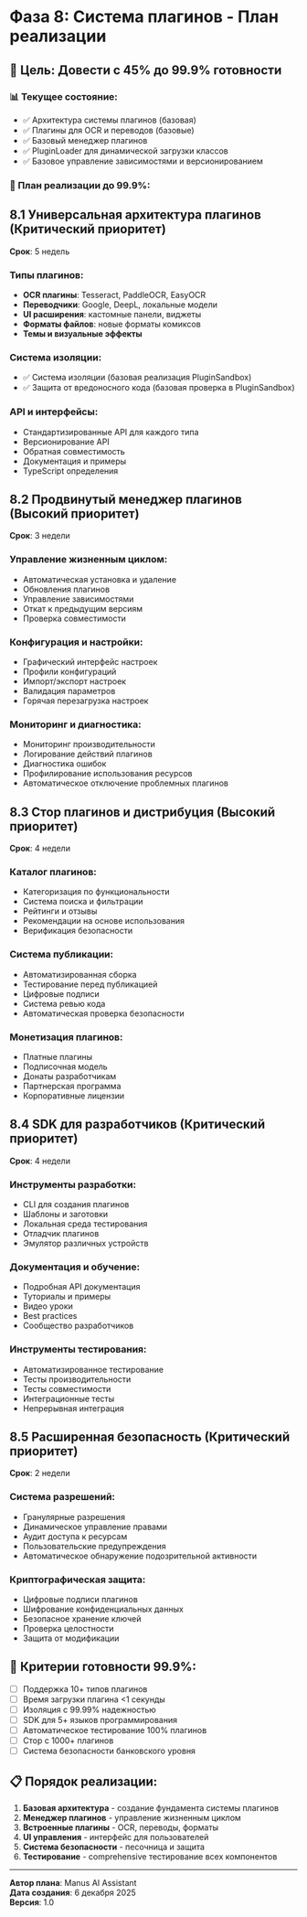 # Фаза 8: Система плагинов - План реализации

## 🎯 Цель: Довести с 45% до 99.9% готовности

### 📊 Текущее состояние:
- ✅ Архитектура системы плагинов (базовая)
- ✅ Плагины для OCR и переводов (базовые)
- ✅ Базовый менеджер плагинов
- ✅ PluginLoader для динамической загрузки классов
- ✅ Базовое управление зависимостями и версионированием

### 🚀 План реализации до 99.9%:

## 8.1 Универсальная архитектура плагинов (Критический приоритет)
**Срок**: 5 недель

### Типы плагинов:
- **OCR плагины**: Tesseract, PaddleOCR, EasyOCR
- **Переводчики**: Google, DeepL, локальные модели
- **UI расширения**: кастомные панели, виджеты
- **Форматы файлов**: новые форматы комиксов
- **Темы и визуальные эффекты**

### Система изоляции:
- ✅ Система изоляции (базовая реализация PluginSandbox)
- ✅ Защита от вредоносного кода (базовая проверка в PluginSandbox)

### API и интерфейсы:
- Стандартизированные API для каждого типа
- Версионирование API
- Обратная совместимость
- Документация и примеры
- TypeScript определения

## 8.2 Продвинутый менеджер плагинов (Высокий приоритет)
**Срок**: 3 недели

### Управление жизненным циклом:
- Автоматическая установка и удаление
- Обновления плагинов
- Управление зависимостями
- Откат к предыдущим версиям
- Проверка совместимости

### Конфигурация и настройки:
- Графический интерфейс настроек
- Профили конфигураций
- Импорт/экспорт настроек
- Валидация параметров
- Горячая перезагрузка настроек

### Мониторинг и диагностика:
- Мониторинг производительности
- Логирование действий плагинов
- Диагностика ошибок
- Профилирование использования ресурсов
- Автоматическое отключение проблемных плагинов

## 8.3 Стор плагинов и дистрибуция (Высокий приоритет)
**Срок**: 4 недели

### Каталог плагинов:
- Категоризация по функциональности
- Система поиска и фильтрации
- Рейтинги и отзывы
- Рекомендации на основе использования
- Верификация безопасности

### Система публикации:
- Автоматизированная сборка
- Тестирование перед публикацией
- Цифровые подписи
- Система ревью кода
- Автоматическая проверка безопасности

### Монетизация плагинов:
- Платные плагины
- Подписочная модель
- Донаты разработчикам
- Партнерская программа
- Корпоративные лицензии

## 8.4 SDK для разработчиков (Критический приоритет)
**Срок**: 4 недели

### Инструменты разработки:
- CLI для создания плагинов
- Шаблоны и заготовки
- Локальная среда тестирования
- Отладчик плагинов
- Эмулятор различных устройств

### Документация и обучение:
- Подробная API документация
- Туториалы и примеры
- Видео уроки
- Best practices
- Сообщество разработчиков

### Инструменты тестирования:
- Автоматизированное тестирование
- Тесты производительности
- Тесты совместимости
- Интеграционные тесты
- Непрерывная интеграция

## 8.5 Расширенная безопасность (Критический приоритет)
**Срок**: 2 недели

### Система разрешений:
- Гранулярные разрешения
- Динамическое управление правами
- Аудит доступа к ресурсам
- Пользовательские предупреждения
- Автоматическое обнаружение подозрительной активности

### Криптографическая защита:
- Цифровые подписи плагинов
- Шифрование конфиденциальных данных
- Безопасное хранение ключей
- Проверка целостности
- Защита от модификации

## 🎯 Критерии готовности 99.9%:

- [ ] Поддержка 10+ типов плагинов
- [ ] Время загрузки плагина <1 секунды
- [ ] Изоляция с 99.99% надежностью
- [ ] SDK для 5+ языков программирования
- [ ] Автоматическое тестирование 100% плагинов
- [ ] Стор с 1000+ плагинов
- [ ] Система безопасности банковского уровня

## 📋 Порядок реализации:

1. **Базовая архитектура** - создание фундамента системы плагинов
2. **Менеджер плагинов** - управление жизненным циклом
3. **Встроенные плагины** - OCR, переводы, форматы
4. **UI управления** - интерфейс для пользователей
5. **Система безопасности** - песочница и защита
6. **Тестирование** - comprehensive тестирование всех компонентов

---

**Автор плана**: Manus AI Assistant  
**Дата создания**: 6 декабря 2025  
**Версия**: 1.0


